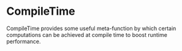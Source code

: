 CompileTime
===========

CompileTime provides some useful meta-function by which certain computations can be achieved at compile time to boost runtime performance. 
